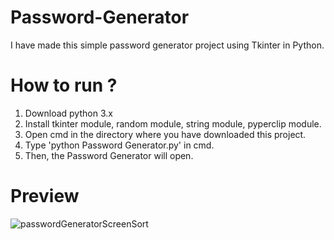 # Password-Generator
I have made this simple password generator project using Tkinter in Python. 

# How to run ?
1. Download python 3.x
2. Install tkinter module, random module, string module, pyperclip module.
3. Open cmd in the directory where you have downloaded this project.
4. Type 'python Password Generator.py' in cmd.
5. Then, the Password Generator will open.

# Preview
![passwordGeneratorScreenSort](https://user-images.githubusercontent.com/73056786/131962722-3042aae3-bdab-4784-a9e6-ad2f4a86b53f.PNG)
